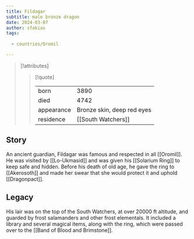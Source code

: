 ```yaml
---
title: Fildagar
subtitle: male bronze dragon
date: 2024-03-07
author: sfakias
tags:
  
  - countries/Oromil

---
```

> [!attributes]
> 
> > [!quote]
> >
> > | | |
> > | --- | --- |
> > | born | 3890 |
> > | died | 4742 |
> > | appearance | Bronze skin, deep red eyes |
> > | residence | [[South Watchers]] |

## Story

An ancient guardian, Fildagar was famous and respected in all [[Oromil]]. He was visited by [[Lo-Ukmasid]] and was given his [[Solarium Ring]] to keep safe and hidden. Before his death of old age, he gave the ring to [[Akerosoth]] and made her swear that she would protect it and uphold [[Dragonpact]]. 

## Legacy

His lair was on the top of the South Watchers, at over 20000 ft altitude, and guarded by frost salamanders and other frost elementals. It included a library and several magical items, along with the ring, which were passed over to the [[Band of Blood and Brimstone]].